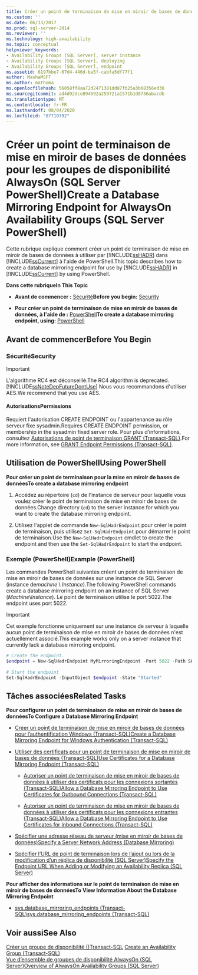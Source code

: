 ```yaml
---
title: Créer un point de terminaison de mise en miroir de bases de données pour groupes de disponibilité AlwaysOn (SQL Server PowerShell) | Microsoft Docs
ms.custom: ''
ms.date: 06/13/2017
ms.prod: sql-server-2014
ms.reviewer: ''
ms.technology: high-availability
ms.topic: conceptual
helpviewer_keywords:
- Availability Groups [SQL Server], server instance
- Availability Groups [SQL Server], deploying
- Availability Groups [SQL Server], endpoint
ms.assetid: 6197bbe7-67d4-446d-ba5f-cabfa5df77f1
author: MashaMSFT
ms.author: mathoma
ms.openlocfilehash: 56058ff8aa72d2471381dd87fb25a3b68356ed36
ms.sourcegitcommit: ad4d92dce894592a259721a1571b1d8736abacdb
ms.translationtype: MT
ms.contentlocale: fr-FR
ms.lasthandoff: 08/04/2020
ms.locfileid: "87710792"
---
```

# <a name="create-a-database-mirroring-endpoint-for-alwayson-availability-groups-sql-server-powershell"></a><span data-ttu-id="98cfb-102">Créer un point de terminaison de mise en miroir de bases de données pour les groupes de disponibilité AlwaysOn (SQL Server PowerShell)</span><span class="sxs-lookup"><span data-stu-id="98cfb-102">Create a Database Mirroring Endpoint for AlwaysOn Availability Groups (SQL Server PowerShell)</span></span>
  <span data-ttu-id="98cfb-103">Cette rubrique explique comment créer un point de terminaison de mise en miroir de bases de données à utiliser par [!INCLUDE[ssHADR](../../../includes/sshadr-md.md)] dans [!INCLUDE[ssCurrent](../../../includes/sscurrent-md.md)] à l'aide de PowerShell.</span><span class="sxs-lookup"><span data-stu-id="98cfb-103">This topic describes how to create a database mirroring endpoint for use by [!INCLUDE[ssHADR](../../../includes/sshadr-md.md)] in [!INCLUDE[ssCurrent](../../../includes/sscurrent-md.md)] by using PowerShell.</span></span>  
  
 <span data-ttu-id="98cfb-104">**Dans cette rubrique**</span><span class="sxs-lookup"><span data-stu-id="98cfb-104">**In This Topic**</span></span>  
  
-   <span data-ttu-id="98cfb-105">**Avant de commencer :**  [Sécurité](#Security)</span><span class="sxs-lookup"><span data-stu-id="98cfb-105">**Before you begin:**  [Security](#Security)</span></span>  
  
-   <span data-ttu-id="98cfb-106">**Pour créer un point de terminaison de mise en miroir de bases de données, à l'aide de :**  [PowerShell](#PowerShellProcedure)</span><span class="sxs-lookup"><span data-stu-id="98cfb-106">**To create a database mirroring endpoint, using:**  [PowerShell](#PowerShellProcedure)</span></span>  
  
## <a name="before-you-begin"></a><span data-ttu-id="98cfb-107">Avant de commencer</span><span class="sxs-lookup"><span data-stu-id="98cfb-107">Before You Begin</span></span>  
  
###  <a name="security"></a><a name="Security"></a> <span data-ttu-id="98cfb-108">Sécurité</span><span class="sxs-lookup"><span data-stu-id="98cfb-108">Security</span></span>  
  
> [!IMPORTANT]  
>  <span data-ttu-id="98cfb-109">L'algorithme RC4 est déconseillé.</span><span class="sxs-lookup"><span data-stu-id="98cfb-109">The RC4 algorithm is deprecated.</span></span> [!INCLUDE[ssNoteDepFutureDontUse](../../../includes/ssnotedepfuturedontuse-md.md)] <span data-ttu-id="98cfb-110">Nous vous recommandons d'utiliser AES.</span><span class="sxs-lookup"><span data-stu-id="98cfb-110">We recommend that you use AES.</span></span>  
  
####  <a name="permissions"></a><a name="Permissions"></a> <span data-ttu-id="98cfb-111">Autorisations</span><span class="sxs-lookup"><span data-stu-id="98cfb-111">Permissions</span></span>  
 <span data-ttu-id="98cfb-112">Requiert l'autorisation CREATE ENDPOINT ou l'appartenance au rôle serveur fixe sysadmin.</span><span class="sxs-lookup"><span data-stu-id="98cfb-112">Requires CREATE ENDPOINT permission, or membership in the sysadmin fixed server role.</span></span> <span data-ttu-id="98cfb-113">Pour plus d’informations, consultez [Autorisations de point de terminaison GRANT &#40;Transact-SQL&#41;](/sql/t-sql/statements/grant-endpoint-permissions-transact-sql).</span><span class="sxs-lookup"><span data-stu-id="98cfb-113">For more information, see [GRANT Endpoint Permissions &#40;Transact-SQL&#41;](/sql/t-sql/statements/grant-endpoint-permissions-transact-sql).</span></span>  
  
##  <a name="using-powershell"></a><a name="PowerShellProcedure"></a> <span data-ttu-id="98cfb-114">Utilisation de PowerShell</span><span class="sxs-lookup"><span data-stu-id="98cfb-114">Using PowerShell</span></span>  
 <span data-ttu-id="98cfb-115">**Pour créer un point de terminaison pour la mise en miroir de bases de données**</span><span class="sxs-lookup"><span data-stu-id="98cfb-115">**To create a database mirroring endpoint**</span></span>  
  
1.  <span data-ttu-id="98cfb-116">Accédez au répertoire (`cd`) de l'instance de serveur pour laquelle vous voulez créer le point de terminaison de mise en miroir de bases de données.</span><span class="sxs-lookup"><span data-stu-id="98cfb-116">Change directory (`cd`) to the server instance for which you want to create the database mirroring endpoint.</span></span>  
  
2.  <span data-ttu-id="98cfb-117">Utilisez l'applet de commande `New-SqlHadrEndpoint` pour créer le point de terminaison, puis utilisez `Set-SqlHadrEndpoint` pour démarrer le point de terminaison.</span><span class="sxs-lookup"><span data-stu-id="98cfb-117">Use the `New-SqlHadrEndpoint` cmdlet to create the endpoint and then use the `Set-SqlHadrEndpoint` to start the endpoint.</span></span>  
  
###  <a name="example-powershell"></a><a name="PShellExample"></a> <span data-ttu-id="98cfb-118">Exemple (PowerShell)</span><span class="sxs-lookup"><span data-stu-id="98cfb-118">Example (PowerShell)</span></span>  
 <span data-ttu-id="98cfb-119">Les commandes PowerShell suivantes créent un point de terminaison de mise en miroir de bases de données sur une instance de SQL Server (instance de*machine* \\ *Instance*).</span><span class="sxs-lookup"><span data-stu-id="98cfb-119">The following PowerShell commands create a database mirroring endpoint on an instance of SQL Server (*Machine*\\*Instance*).</span></span> <span data-ttu-id="98cfb-120">Le point de terminaison utilise le port 5022.</span><span class="sxs-lookup"><span data-stu-id="98cfb-120">The endpoint uses port 5022.</span></span>  
  
> [!IMPORTANT]  
>  <span data-ttu-id="98cfb-121">Cet exemple fonctionne uniquement sur une instance de serveur à laquelle aucun point de terminaison de mise en miroir de bases de données n'est actuellement associé.</span><span class="sxs-lookup"><span data-stu-id="98cfb-121">This example works only on a server instance that currently lack a database mirroring endpoint.</span></span>  
  
```powershell
# Create the endpoint.  
$endpoint = New-SqlHadrEndpoint MyMirroringEndpoint -Port 5022 -Path SQLSERVER:\SQL\Machine\Instance  
  
# Start the endpoint  
Set-SqlHadrEndpoint -InputObject $endpoint -State "Started"
```  
  
##  <a name="related-tasks"></a><a name="RelatedTasks"></a> <span data-ttu-id="98cfb-122">Tâches associées</span><span class="sxs-lookup"><span data-stu-id="98cfb-122">Related Tasks</span></span>  
 <span data-ttu-id="98cfb-123">**Pour configurer un point de terminaison de mise en miroir de bases de données**</span><span class="sxs-lookup"><span data-stu-id="98cfb-123">**To Configure a Database Mirroring Endpoint**</span></span>  
  
-   [<span data-ttu-id="98cfb-124">Créer un point de terminaison de mise en miroir de bases de données pour l’authentification Windows &#40;Transact-SQL&#41;</span><span class="sxs-lookup"><span data-stu-id="98cfb-124">Create a Database Mirroring Endpoint for Windows Authentication &#40;Transact-SQL&#41;</span></span>](../../database-mirroring/create-a-database-mirroring-endpoint-for-windows-authentication-transact-sql.md)  
  
-   [<span data-ttu-id="98cfb-125">Utiliser des certificats pour un point de terminaison de mise en miroir de bases de données &#40;Transact-SQL&#41;</span><span class="sxs-lookup"><span data-stu-id="98cfb-125">Use Certificates for a Database Mirroring Endpoint &#40;Transact-SQL&#41;</span></span>](../../database-mirroring/use-certificates-for-a-database-mirroring-endpoint-transact-sql.md)  
  
    -   [<span data-ttu-id="98cfb-126">Autoriser un point de terminaison de mise en miroir de bases de données à utiliser des certificats pour les connexions sortantes &#40;Transact-SQL&#41;</span><span class="sxs-lookup"><span data-stu-id="98cfb-126">Allow a Database Mirroring Endpoint to Use Certificates for Outbound Connections &#40;Transact-SQL&#41;</span></span>](../../database-mirroring/database-mirroring-use-certificates-for-outbound-connections.md)  
  
    -   [<span data-ttu-id="98cfb-127">Autoriser un point de terminaison de mise en miroir de bases de données à utiliser des certificats pour les connexions entrantes &#40;Transact-SQL&#41;</span><span class="sxs-lookup"><span data-stu-id="98cfb-127">Allow a Database Mirroring Endpoint to Use Certificates for Inbound Connections &#40;Transact-SQL&#41;</span></span>](../../database-mirroring/database-mirroring-use-certificates-for-inbound-connections.md)  
  
-   [<span data-ttu-id="98cfb-128">Spécifier une adresse réseau de serveur &#40;mise en miroir de bases de données&#41;</span><span class="sxs-lookup"><span data-stu-id="98cfb-128">Specify a Server Network Address &#40;Database Mirroring&#41;</span></span>](../../database-mirroring/specify-a-server-network-address-database-mirroring.md)  
  
-   [<span data-ttu-id="98cfb-129">Spécifier l’URL de point de terminaison lors de l’ajout ou lors de la modification d’un réplica de disponibilité &#40;SQL Server&#41;</span><span class="sxs-lookup"><span data-stu-id="98cfb-129">Specify the Endpoint URL When Adding or Modifying an Availability Replica &#40;SQL Server&#41;</span></span>](specify-endpoint-url-adding-or-modifying-availability-replica.md)  
  
 <span data-ttu-id="98cfb-130">**Pour afficher des informations sur le point de terminaison de mise en miroir de bases de données**</span><span class="sxs-lookup"><span data-stu-id="98cfb-130">**To View Information About the Database Mirroring Endpoint**</span></span>  
  
-   [<span data-ttu-id="98cfb-131">sys.database_mirroring_endpoints &#40;Transact-SQL&#41;</span><span class="sxs-lookup"><span data-stu-id="98cfb-131">sys.database_mirroring_endpoints &#40;Transact-SQL&#41;</span></span>](/sql/relational-databases/system-catalog-views/sys-database-mirroring-endpoints-transact-sql)  
  
## <a name="see-also"></a><span data-ttu-id="98cfb-132">Voir aussi</span><span class="sxs-lookup"><span data-stu-id="98cfb-132">See Also</span></span>  
 <span data-ttu-id="98cfb-133">[Créer un groupe de disponibilité &#40;&#41;Transact-SQL](create-an-availability-group-transact-sql.md) </span><span class="sxs-lookup"><span data-stu-id="98cfb-133">[Create an Availability Group &#40;Transact-SQL&#41;](create-an-availability-group-transact-sql.md) </span></span>  
 [<span data-ttu-id="98cfb-134">Vue d’ensemble de groupes de disponibilité AlwaysOn &#40;SQL Server&#41;</span><span class="sxs-lookup"><span data-stu-id="98cfb-134">Overview of AlwaysOn Availability Groups &#40;SQL Server&#41;</span></span>](overview-of-always-on-availability-groups-sql-server.md)  
